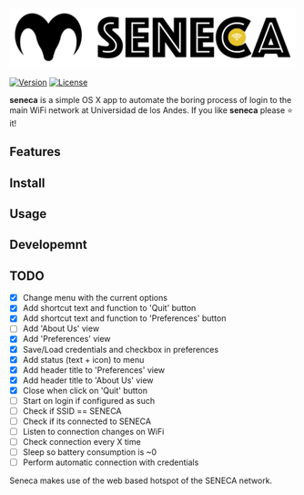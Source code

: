 ![](utils/img/banner.png)

[![Version](https://img.shields.io/badge/Version-v0.9c-brightgreen.svg)](https://ambar.cloud)
[![License](https://img.shields.io/badge/License-Fair%20Source%20v0.9-blue.svg)](https://github.com/RD17/ambar/blob/master/License.txt)

**seneca** is a simple OS X app to automate the boring process of login to the main WiFi network at Universidad de los Andes. If you like **seneca** please :star: it!



## Features

## Install

## Usage

## Developemnt

## TODO
- [x] Change menu with the current options
- [x] Add shortcut text and function to 'Quit' button
- [x] Add shortcut text and function to 'Preferences' button
- [ ] Add 'About Us' view
- [x] Add 'Preferences' view
- [x] Save/Load credentials and checkbox in preferences
- [x] Add status (text + icon) to menu
- [x] Add header title to 'Preferences' view
- [x] Add header title to 'About Us' view
- [x] Close when click on 'Quit' button
- [ ] Start on login if configured as such
- [ ] Check if SSID == SENECA
- [ ] Check if its connected to SENECA
- [ ] Listen to connection changes on WiFi
- [ ] Check connection every X time
- [ ] Sleep so battery consumption is ~0
- [ ] Perform automatic connection with credentials

Seneca makes use of the web based hotspot of the SENECA network.
